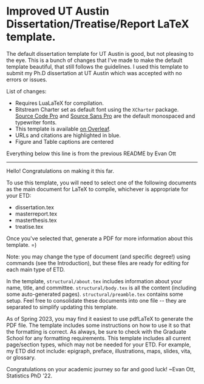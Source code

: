 # Improved UT Austin Dissertation/Treatise/Report LaTeX template.

The default dissertation template for UT Austin is good, but not pleasing to the eye. This is a bunch of changes that I've made to make the default template beautiful, that still follows the guidelines. I used this template to submit my Ph.D dissertation at UT Austin which was accepted with no errors or issues.

List of changes:

- Requires LuaLaTeX for compilation.
- Bitstream Charter set as default font using the `XCharter` package. [Source Code Pro](https://github.com/adobe-fonts/source-code-pro) and [Source Sans Pro](https://github.com/adobe-fonts/source-sans) are the default monospaced and typewriter fonts.
- This template is available [on Overleaf]().
- URLs and citations are highlighted in blue.
- Figure and Table captions are centered

Everything below this line is from the previous README by Evan Ott

---

Hello! Congratulations on making it this far.

To use this template, you will need to select one of the following documents as the main document for LaTeX to compile, whichever is appropriate for your ETD:

* dissertation.tex
* masterreport.tex
* masterthesis.tex
* treatise.tex

Once you've selected that, generate a PDF for more information about this template. =)

Note: you may change the type of document (and specific degree!) using commands (see the Introduction), but these files are ready for editing for each main type of ETD.

In the template, `structural/about.tex` includes information about your name, title, and committee. `structural/body.tex` is all the content (including some auto-generated pages). `structural/preamble.tex` contains some setup. Feel free to consolidate these documents into one file -- they are separated to simplify updating this template.

As of Spring 2023, you may find it easiest to use pdfLaTeX to generate the PDF file. The template includes some instructions on how to use it so that the formatting is correct. As always, be sure to check with the Graduate School for any formatting requirements. This template includes all current page/section types, which may not be needed for your ETD. For example, my ETD did not include: epigraph, preface, illustrations, maps, slides, vita, or glossary.

Congratulations on your academic journey so far and good luck! ~Evan Ott, Statistics PhD '22.
